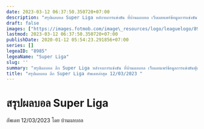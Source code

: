 ```yaml
---
date: 2023-03-12 06:37:50.350720+07:00
description: "สรุปผลบอล Super Liga หลังจบการแข่งขัน ที่บ้านผลบอล เว็บเผยแพร่ข้อมูลการแข่งขันฟุตบอลที่เชื่อถือได้ และ อัพเดทไวที่สุด"
draft: false
images: ["https://images.fotmob.com/image\_resources/logo/leaguelogo/8985.png"]
lastmod: 2023-03-12 06:37:50.350720+07:00
publishDate: 2020-01-12 05:54:23.291856+07:00
series: []
legeaID: "8985"
legeaName: "Super Liga"
slug: ''
summary: "สรุปผลบอล ลีก Super Liga หลังจบการแข่งขัน ที่บ้านผลบอล เว็บเผยแพร่ข้อมูลการแข่งขันฟุตบอลที่เชื่อถือได้ และ อัพเดทไวที่สุด"
title: "สรุปผลบอล ลีก Super Liga อัพเดทล่าสุด 12/03/2023 "
---
```


# สรุปผลบอล Super Liga
อัพเดท 12/03/2023 โดย บ้านผลบอล

